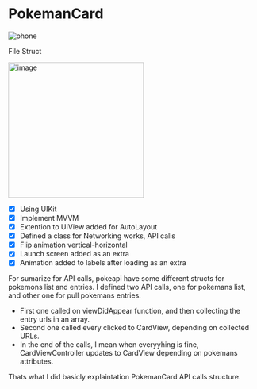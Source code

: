 # PokemanCard

<p align="center">
 
![phone](https://user-images.githubusercontent.com/96667197/157189233-99a7f41c-23a8-4abf-965f-051ff5ab771c.gif)


  
</p>

File Struct 

<img width="273" alt="image" src="https://user-images.githubusercontent.com/96667197/157189658-f8cf2de0-75c8-4bd4-aa0f-739d47e272d3.png">


- [x] Using UIKit
- [x] Implement MVVM
- [x] Extention to UIView added for AutoLayout
- [x] Defined a class for Networking works, API calls 
- [x] Flip animation vertical-horizontal
- [x] Launch screen added as an extra
- [x] Animation added to labels after loading as an extra

For sumarize for API calls, pokeapi have some different structs for pokemons list and entries. 
I defined two API calls, one for pokemans list, and other one for pull pokemans entries.

- First one called on viewDidAppear function, and then collecting the entry urls in an array.
- Second one called every clicked to CardView, depending on collected URLs.
- In the end of the calls, I mean when everyyhing is fine, CardViewController updates to CardView depending on pokemans attributes.

Thats what I did basicly explaintation PokemanCard API calls structure.
